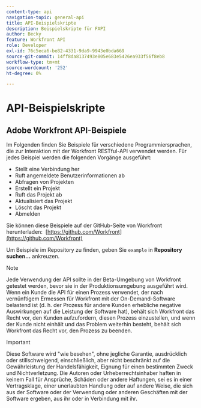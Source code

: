 ```yaml
---
content-type: api
navigation-topic: general-api
title: API-Beispielskripte
description: Beispielskripte für FAPI
author: Becky
feature: Workfront API
role: Developer
exl-id: 76c5eca6-be82-4331-9da9-9943e0bda669
source-git-commit: 14ff8da8137493e805e683e5426ea933f56f8eb8
workflow-type: tm+mt
source-wordcount: '252'
ht-degree: 0%

---
```



# API-Beispielskripte

## Adobe Workfront API-Beispiele

Im Folgenden finden Sie Beispiele für verschiedene Programmiersprachen, die zur Interaktion mit der Workfront RESTful-API verwendet werden. Für jedes Beispiel werden die folgenden Vorgänge ausgeführt:

* Stellt eine Verbindung her
* Ruft angemeldete Benutzerinformationen ab
* Abfragen von Projekten
* Erstellt ein Projekt
* Ruft das Projekt ab
* Aktualisiert das Projekt
* Löscht das Projekt
* Abmelden

Sie können diese Beispiele auf der GitHub-Seite von Workfront herunterladen:  [https://github.com/Workfront](https://github.com/Workfront)

Um Beispiele im Repository zu finden, geben Sie `example` in **Repository suchen...** ankreuzen.

>[!NOTE]
>
>Jede Verwendung der API sollte in der Beta-Umgebung von Workfront getestet werden, bevor sie in der Produktionsumgebung ausgeführt wird. Wenn ein Kunde die API für einen Prozess verwendet, der nach vernünftigem Ermessen für Workfront mit der On-Demand-Software belastend ist (d. h. der Prozess für andere Kunden erhebliche negative Auswirkungen auf die Leistung der Software hat), behält sich Workfront das Recht vor, den Kunden aufzufordern, diesen Prozess einzustellen, und wenn der Kunde nicht einhält und das Problem weiterhin besteht, behält sich Workfront das Recht vor, den Prozess zu beenden.

>[!IMPORTANT]
>
>Diese Software wird &quot;wie besehen&quot;, ohne jegliche Garantie, ausdrücklich oder stillschweigend, einschließlich, aber nicht beschränkt auf die Gewährleistung der Handelsfähigkeit, Eignung für einen bestimmten Zweck und Nichtverletzung. Die Autoren oder Urheberrechtsinhaber haften in keinem Fall für Ansprüche, Schäden oder andere Haftungen, sei es in einer Vertragsklage, einer unerlaubten Handlung oder auf andere Weise, die sich aus der Software oder der Verwendung oder anderen Geschäften mit der Software ergeben, aus ihr oder in Verbindung mit ihr.
